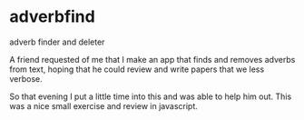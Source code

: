 # adverbfind
adverb finder and deleter

A friend requested of me that I make an app that finds and removes adverbs from text,
hoping that he could review and write papers that we less verbose. 

So that evening I put a little time into this and was able to help him out. 
This was a nice small exercise and review in javascript. 
